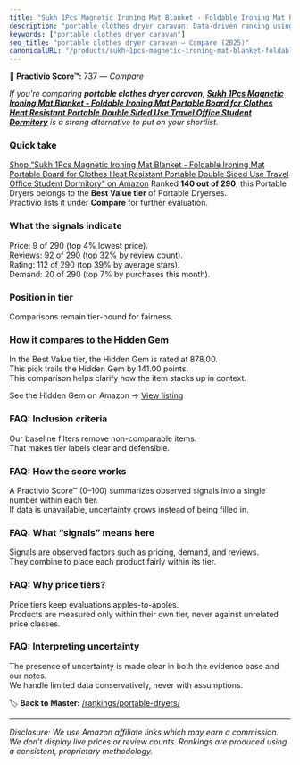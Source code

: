 ```yaml
---
title: "Sukh 1Pcs Magnetic Ironing Mat Blanket - Foldable Ironing Mat Portable Board for Clothes Heat Resistant Portable Double Sided Use Travel Office Student Dormitory"
description: "portable clothes dryer caravan: Data-driven ranking using the Practivio Score™. Positioned by quality, value, demand, findability, momentum."
keywords: ["portable clothes dryer caravan"]
seo_title: "portable clothes dryer caravan — Compare (2025)"
canonicalURL: "/products/sukh-1pcs-magnetic-ironing-mat-blanket-foldable-ironing-mat-portable-board-for-clothes-heat-resistant-portable-double-sided-use-travel-office-student-dormitory-B0CBC6KNBG/"
---
```


**🛒 Practivio Score™:** 737 — _Compare_


*If you're comparing **portable clothes dryer caravan**, **[Sukh 1Pcs Magnetic Ironing Mat Blanket - Foldable Ironing Mat Portable Board for Clothes Heat Resistant Portable Double Sided Use Travel Office Student Dormitory](https://www.amazon.com/dp/B0CBC6KNBG?tag=practivio-20)** is a strong alternative to put on your shortlist.*
### Quick take
[Shop “Sukh 1Pcs Magnetic Ironing Mat Blanket - Foldable Ironing Mat Portable Board for Clothes Heat Resistant Portable Double Sided Use Travel Office Student Dormitory” on Amazon](https://www.amazon.com/dp/B0CBC6KNBG?tag=practivio-20)
Ranked **140 out of 290**, this Portable Dryers belongs to the **Best Value tier** of Portable Dryerses.  
Practivio lists it under **Compare** for further evaluation.

### What the signals indicate
Price: 9 of 290 (top 4% lowest price).  
Reviews: 92 of 290 (top 32% by review count).  
Rating: 112 of 290 (top 39% by average stars).  
Demand: 20 of 290 (top 7% by purchases this month).

### Position in tier
Comparisons remain tier-bound for fairness.

### How it compares to the Hidden Gem
In the Best Value tier, the Hidden Gem is rated at 878.00.  
This pick trails the Hidden Gem by 141.00 points.  
This comparison helps clarify how the item stacks up in context.  

See the Hidden Gem on Amazon → [View listing](https://www.amazon.com/dp/B08PVYFDCK?tag=practivio-20)

### FAQ: Inclusion criteria
Our baseline filters remove non-comparable items.  
That makes tier labels clear and defensible.

### FAQ: How the score works
A Practivio Score™ (0–100) summarizes observed signals into a single number within each tier.  
If data is unavailable, uncertainty grows instead of being filled in.

### FAQ: What “signals” means here
Signals are observed factors such as pricing, demand, and reviews.  
They combine to place each product fairly within its tier.

### FAQ: Why price tiers?
Price tiers keep evaluations apples-to-apples.  
Products are measured only within their own tier, never against unrelated price classes.

### FAQ: Interpreting uncertainty
The presence of uncertainty is made clear in both the evidence base and our notes.  
We handle limited data conservatively, never with assumptions.

<!-- Missing template for Compare/CompareWithinPriceClass -->


🏷️ **Back to Master:** [/rankings/portable-dryers/](/rankings/portable-dryers/)

---
_Disclosure: We use Amazon affiliate links which may earn a commission. We don’t display live prices or review counts. Rankings are produced using a consistent, proprietary methodology._
